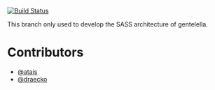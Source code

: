 [![Build Status](https://travis-ci.org/funilrys/gentelella.svg?branch=dev-sass)](https://travis-ci.org/funilrys/gentelella)

This branch only used to develop the SASS architecture of gentelella.

# Contributors

- [@atais](https://github.com/atais)
- [@draecko](https://github.com/draecko)
